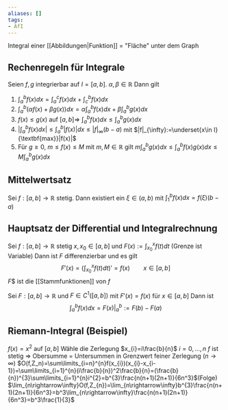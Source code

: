 ```yaml
---
aliases: []
tags:
- AfI
---
```

Integral einer [[Abbildungen|Funktion]] = "Fläche" unter dem Graph

## Rechenregeln für Integrale
Seien $f,g$ integrierbar auf $I=[a,b]$. $\alpha,\beta\in\mathbb{R}$ Dann gilt
1. $\int_{a}^{b}f(x)dx=\int_{a}^{c}f(x)dx+\int_{c}^{b}f(x)dx$
2. $\int_{a}^{b}(\alpha f(x)+\beta g(x))dx=\alpha\int_{a}^{b}f(x)dx+\beta\int_{a}^{b}g(x)dx$
3. $f(x)\leq g(x)$ auf $[a,b]\Rightarrow$ $\int_{a}^{b}f(x)dx\leq\int_{a}^{b}g(x)dx$
4. $|\int_{a}^{b}f(x)dx|\leq\int_{a}^{b}|f(x)|dx\leq|f|_{\infty}(b-a)$ mit $|f|_{\infty}:=\underset{x\in I}{\textbf{max}}|f(x)|$
5. Für $g\geq0$, $m\leq f(x)\leq M$ mit $m,M\in\mathbb{R}$ gilt $m\int_{a}^{b}g(x)dx\leq\int_{a}^{b}f(x)g(x)dx\leq M\int_{a}^{b}g(x)dx$

## Mittelwertsatz
Sei $f:[a,b]\rightarrow\mathbb{R}$ stetig. Dann existiert ein $\xi\in(a,b)$ mit $\int_{1}^{b}f(x)dx=f(\xi)(b-a)$

## Hauptsatz der Differential und Integralrechnung
Sei $f:[a,b]\rightarrow\mathbb{R}$ stetig $x,x_0\in[a,b]$ und $F(x):=\int_{x_0}^{x}f(t)dt$ (Grenze ist Variable)
Dann ist $F$ differenzierbar und es gilt
$$F'(x)=\left(\int_{x_0}^{x}f(t)dt\right)'=f(x)\qquad x\in[a,b]$$
$F$$ ist die [[Stammfunktionen]] von $f$

Sei $F:[a,b]\rightarrow\mathbb{R}$ und $F\in C^1([a,b])$ mit $F'(x)=f(x)$ für $x\in[a,b]$
Dann ist
$$\int_{a}^{b}f(x)dx=F(x)\big|_{a}^{b}:=F(b)-F(a)$$


## Riemann-Integral (Beispiel)
$f(x)=x^2$ auf $[a,b]$  Wähle die Zerlegung $x_{i}=i\frac{b}{n}$ $i=0,...,n$
$f$ ist stetig $\Rightarrow$ Obersumme = Untersummen in Grenzwert feiner Zerlegung ($n\rightarrow\infty$)
$O(f,Z_n)=\sum\limits_{i=n}^{n}f(x_{i})(x_{i}-x_{i-1})=\sum\limits_{i=1}^{n}(i\frac{b}{n})^2\frac{b}{n}=(\frac{b}{n})^{3}\sum\limits_{i=1}^{n}i^{2}=b^{3}\frac{n(n+1)(2n+1)}{6n^3}$(Folge)
$\lim_{n\rightarrow\infty}O(f,Z_{n})=\lim_{n\rightarrow\infty}b^{3}\frac{n(n+1)(2n+1)}{6n^3}=b^3\lim_{n\rightarrow\infty}\frac{n(n+1)(2n+1)}{6n^3}=b^3\frac{1}{3}$
